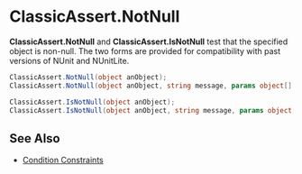 # ClassicAssert.NotNull

**ClassicAssert.NotNull** and **ClassicAssert.IsNotNull** test that the specified object is non-null.
The two forms are provided for compatibility with past versions of NUnit and
NUnitLite.

```csharp
ClassicAssert.NotNull(object anObject);
ClassicAssert.NotNull(object anObject, string message, params object[] params);

ClassicAssert.IsNotNull(object anObject);
ClassicAssert.IsNotNull(object anObject, string message, params object[] params);
```

## See Also

* [Condition Constraints](xref:constraints#condition-constraints)
